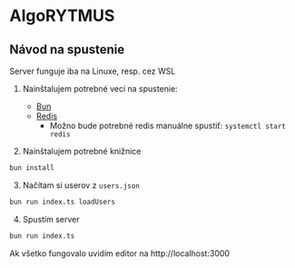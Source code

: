 # AlgoRYTMUS

## Návod na spustenie

Server funguje iba na Linuxe, resp. cez WSL 

1. Nainštalujem potrebné veci na spustenie:
    - [Bun](https://bun.sh)
    - [Redis](https://redis.io/docs/latest/operate/oss_and_stack/install/install-redis/)
      - Možno bude potrebné redis manuálne spustiť: `systemctl start redis`
      
2. Nainštalujem potrebné knižnice

```bash
bun install
```

3. Načítam si userov z `users.json`

```bash
bun run index.ts loadUsers
```

4. Spustím server

```bash
bun run index.ts
```

Ak všetko fungovalo uvidím editor na http://localhost:3000